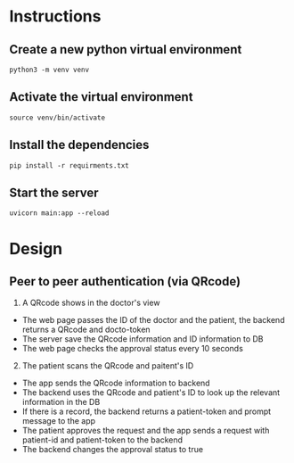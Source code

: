 # Instructions

## Create a new python virtual environment
```
python3 -m venv venv
```

## Activate the virtual environment
```
source venv/bin/activate
```

## Install the dependencies
```
pip install -r requirments.txt
```

## Start the server
```
uvicorn main:app --reload
```

# Design

## Peer to peer authentication (via QRcode)
1. A QRcode shows in the doctor's view 

  * The web page passes the ID of the doctor and the patient, the backend returns a QRcode and docto-token
  * The server save the QRcode information and ID information to DB
  * The web page checks the approval status every 10 seconds

2. The patient scans the QRcode and paitent's ID
  * The app sends the QRcode information to backend
  * The backend uses the QRcode and patient's ID to look up the relevant information in the DB
  * If there is a record, the backend returns a patient-token and prompt message to the app
  * The patient approves the request and the app sends a request with patient-id and patient-token to the backend 
  * The backend changes the approval status to true
